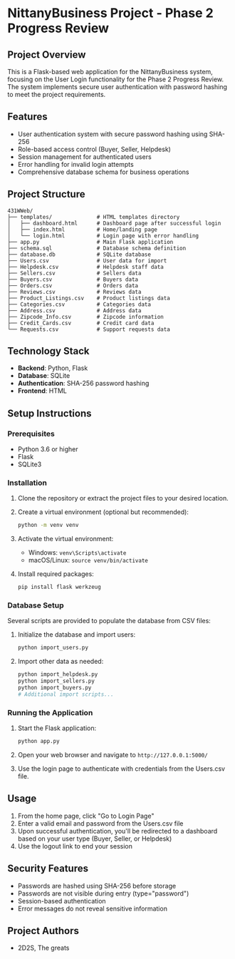 # NittanyBusiness Project - Phase 2 Progress Review

## Project Overview

This is a Flask-based web application for the NittanyBusiness system, focusing on the User Login functionality for the Phase 2 Progress Review. The system implements secure user authentication with password hashing to meet the project requirements.

## Features

- User authentication system with secure password hashing using SHA-256
- Role-based access control (Buyer, Seller, Helpdesk)
- Session management for authenticated users
- Error handling for invalid login attempts
- Comprehensive database schema for business operations

## Project Structure

```
431WWeb/
├── templates/              # HTML templates directory
│   ├── dashboard.html      # Dashboard page after successful login
│   ├── index.html          # Home/landing page
│   └── login.html          # Login page with error handling
├── app.py                  # Main Flask application
├── schema.sql              # Database schema definition
├── database.db             # SQLite database
├── Users.csv               # User data for import
├── Helpdesk.csv            # Helpdesk staff data
├── Sellers.csv             # Sellers data
├── Buyers.csv              # Buyers data
├── Orders.csv              # Orders data
├── Reviews.csv             # Reviews data
├── Product_Listings.csv    # Product listings data
├── Categories.csv          # Categories data
├── Address.csv             # Address data
├── Zipcode_Info.csv        # Zipcode information
├── Credit_Cards.csv        # Credit card data
└── Requests.csv            # Support requests data
```

## Technology Stack

- **Backend**: Python, Flask
- **Database**: SQLite
- **Authentication**: SHA-256 password hashing
- **Frontend**: HTML

## Setup Instructions

### Prerequisites

- Python 3.6 or higher
- Flask
- SQLite3

### Installation

1. Clone the repository or extract the project files to your desired location.

2. Create a virtual environment (optional but recommended):

   ```bash
   python -m venv venv
   ```

3. Activate the virtual environment:

   - Windows: `venv\Scripts\activate`
   - macOS/Linux: `source venv/bin/activate`

4. Install required packages:
   ```bash
   pip install flask werkzeug
   ```

### Database Setup

Several scripts are provided to populate the database from CSV files:

1. Initialize the database and import users:

   ```bash
   python import_users.py
   ```

2. Import other data as needed:
   ```bash
   python import_helpdesk.py
   python import_sellers.py
   python import_buyers.py
   # Additional import scripts...
   ```

### Running the Application

1. Start the Flask application:

   ```bash
   python app.py
   ```

2. Open your web browser and navigate to `http://127.0.0.1:5000/`

3. Use the login page to authenticate with credentials from the Users.csv file.

## Usage

1. From the home page, click "Go to Login Page"
2. Enter a valid email and password from the Users.csv file
3. Upon successful authentication, you'll be redirected to a dashboard based on your user type (Buyer, Seller, or Helpdesk)
4. Use the logout link to end your session

## Security Features

- Passwords are hashed using SHA-256 before storage
- Passwords are not visible during entry (type="password")
- Session-based authentication
- Error messages do not reveal sensitive information

## Project Authors

- 2D2S, The greats
